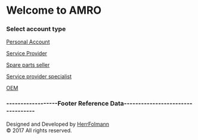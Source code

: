 
# Welcome to AMRO

### Select account type

   [Personal Account](https://codepen.io/HerrFolmann/pen/vXzmzO)

   [Service Provider](url)

   [Spare parts seller](url)

   [Service provider specialist](url)

   [OEM](url)




### ------------------Footer Reference Data----------------------------------
Designed and Developed by [HerrFolmann](https://facebook.com/folajo) <br/>
&copy; 2017 All rights reserved.
